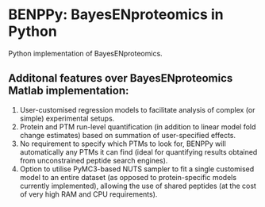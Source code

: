 # BENPPy: BayesENproteomics in Python
Python implementation of BayesENproteomics.

## Additonal features over BayesENproteomics Matlab implementation:
  1. User-customised regression models to facilitate analysis of complex (or simple) experimental setups.
  2. Protein and PTM run-level quantification (in addition to linear model fold change estimates) based on summation of user-specified effects.
  3. No requirement to specify which PTMs to look for, BENPPy will automatically any PTMs it can find (ideal for quantifying results obtained from unconstrained peptide search engines).
  4. Option to utilise PyMC3-based NUTS sampler to fit a single customised model to an entire dataset (as opposed to protein-specific models currently implemented), allowing the use of shared peptides (at the cost of very high RAM and CPU requirements).
